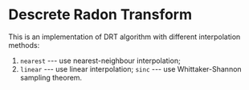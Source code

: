 # Descrete Radon Transform
This is an implementation of DRT algorithm
with different interpolation methods:
1. `nearest` --- use nearest-neighbour interpolation;
2. `linear` --- use linear interpolation;
`sinc` --- use Whittaker-Shannon sampling theorem.
